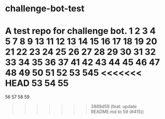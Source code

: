 # challenge-bot-test
A test repo for challenge bot.
1
2
3
4
5
7
8
9
13
11
12
13
14
15
16
17
18
19
20
21
22
23
24
25
26
27
28
29
30
31
32
33
34
35
36
37
41
42
43
44
45
46
47
48
49
50
51
52
53
545
<<<<<<< HEAD
53
54
55
=======
56
57
58
59
>>>>>>> 3889d59 (feat: update README.md to 59 (#415))
